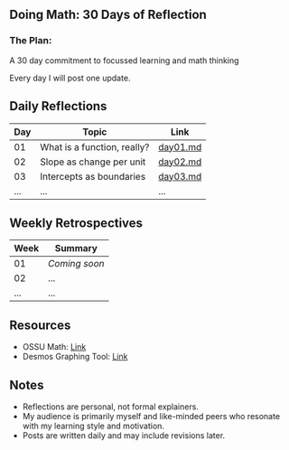## Doing Math: 30 Days of Reflection

### The Plan:

A 30 day commitment to focussed learning and math thinking

Every day I will post one update.


## Daily Reflections

| Day | Topic | Link |
|-----|-------|------|
| 01  | What is a function, really? | [day01.md](reflections/day01.md) |
| 02  | Slope as change per unit | [day02.md](reflections/day02.md) |
| 03  | Intercepts as boundaries | [day03.md](reflections/day03.md) |
| ... | ... | ... |


## Weekly Retrospectives

| Week | Summary |
|------|---------|
| 01   |  *Coming soon* |
| 02   | ... |
| ...  | ... |


## Resources

- OSSU Math: [Link](https://github.com/ossu/computer-science)
- Desmos Graphing Tool: [Link](https://www.desmos.com)


## Notes
- Reflections are personal, not formal explainers.
- My audience is primarily myself and like-minded peers who resonate with my learning style and motivation.
- Posts are written daily and may include revisions later.

